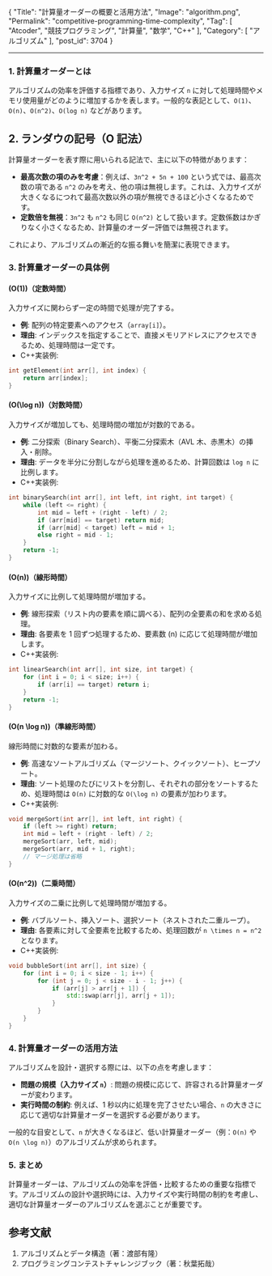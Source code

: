 {
    "Title": "計算量オーダーの概要と活用方法",
    "Image": "algorithm.png",
    "Permalink": "competitive-programming-time-complexity",
    "Tag": [
        "Atcoder",
        "競技プログラミング",
        "計算量",
        "数学",
        "C++"
    ],
    "Category": [
        "アルゴリズム"
    ],
    "post_id": 3704
}

---

### 1. 計算量オーダーとは

アルゴリズムの効率を評価する指標であり、入力サイズ `n` に対して処理時間やメモリ使用量がどのように増加するかを表します。一般的な表記として、`O(1)`、`O(n)`、`O(n^2)`、`O(log n)` などがあります。

## 2. ランダウの記号（O 記法）

計算量オーダーを表す際に用いられる記法で、主に以下の特徴があります：

- **最高次数の項のみを考慮**：例えば、`3n^2 + 5n + 100` という式では、最高次数の項である `n^2` のみを考え、他の項は無視します。これは、入力サイズが大きくなるにつれて最高次数以外の項が無視できるほど小さくなるためです。
- **定数倍を無視**：`3n^2` も `n^2` も同じ `O(n^2)` として扱います。定数係数はかぎりなく小さくなるため、計算量のオーダー評価では無視されます。

これにより、アルゴリズムの漸近的な振る舞いを簡潔に表現できます。

### 3. 計算量オーダーの具体例

#### \(O(1)\)（定数時間）

入力サイズに関わらず一定の時間で処理が完了する。

- **例**: 配列の特定要素へのアクセス（`array[i]`）。
- **理由**: インデックスを指定することで、直接メモリアドレスにアクセスできるため、処理時間は一定です。
- C++実装例:

```cpp
int getElement(int arr[], int index) {
    return arr[index];
}
```

#### \(O(\log n)\)（対数時間）

入力サイズが増加しても、処理時間の増加が対数的である。

- **例**: 二分探索（Binary Search）、平衡二分探索木（AVL 木、赤黒木）の挿入・削除。
- **理由**: データを半分に分割しながら処理を進めるため、計算回数は `log n` に比例します。
- C++実装例:

```cpp
int binarySearch(int arr[], int left, int right, int target) {
    while (left <= right) {
        int mid = left + (right - left) / 2;
        if (arr[mid] == target) return mid;
        if (arr[mid] < target) left = mid + 1;
        else right = mid - 1;
    }
    return -1;
}
```

#### \(O(n)\)（線形時間）

入力サイズに比例して処理時間が増加する。

- **例**: 線形探索（リスト内の要素を順に調べる）、配列の全要素の和を求める処理。
- **理由**: 各要素を 1 回ずつ処理するため、要素数 \(n\) に応じて処理時間が増加します。
- C++実装例:

```cpp
int linearSearch(int arr[], int size, int target) {
    for (int i = 0; i < size; i++) {
        if (arr[i] == target) return i;
    }
    return -1;
}
```

#### \(O(n \log n)\)（準線形時間）

線形時間に対数的な要素が加わる。

- **例**: 高速なソートアルゴリズム（マージソート、クイックソート）、ヒープソート。
- **理由**: ソート処理のたびにリストを分割し、それぞれの部分をソートするため、処理時間は `O(n)` に対数的な `O(\log n)` の要素が加わります。
- C++実装例:
```cpp
void mergeSort(int arr[], int left, int right) {
    if (left >= right) return;
    int mid = left + (right - left) / 2;
    mergeSort(arr, left, mid);
    mergeSort(arr, mid + 1, right);
    // マージ処理は省略
}
```

#### \(O(n^2)\)（二乗時間）

入力サイズの二乗に比例して処理時間が増加する。

- **例**: バブルソート、挿入ソート、選択ソート（ネストされた二重ループ）。
- **理由**: 各要素に対して全要素を比較するため、処理回数が `n \times n = n^2` となります。
- C++実装例:
```cpp
void bubbleSort(int arr[], int size) {
    for (int i = 0; i < size - 1; i++) {
        for (int j = 0; j < size - i - 1; j++) {
            if (arr[j] > arr[j + 1]) {
                std::swap(arr[j], arr[j + 1]);
            }
        }
    }
}
```

### 4. 計算量オーダーの活用方法

アルゴリズムを設計・選択する際には、以下の点を考慮します：

- **問題の規模（入力サイズ `n`）**: 問題の規模に応じて、許容される計算量オーダーが変わります。
- **実行時間の制約**: 例えば、1 秒以内に処理を完了させたい場合、`n` の大きさに応じて適切な計算量オーダーを選択する必要があります。

一般的な目安として、`n` が大きくなるほど、低い計算量オーダー（例：`O(n)` や `O(n \log n)`）のアルゴリズムが求められます。

### 5. まとめ

計算量オーダーは、アルゴリズムの効率を評価・比較するための重要な指標です。アルゴリズムの設計や選択時には、入力サイズや実行時間の制約を考慮し、適切な計算量オーダーのアルゴリズムを選ぶことが重要です。

## 参考文献

1. アルゴリズムとデータ構造（著：渡部有隆）
2. プログラミングコンテストチャレンジブック（著：秋葉拓哉）
